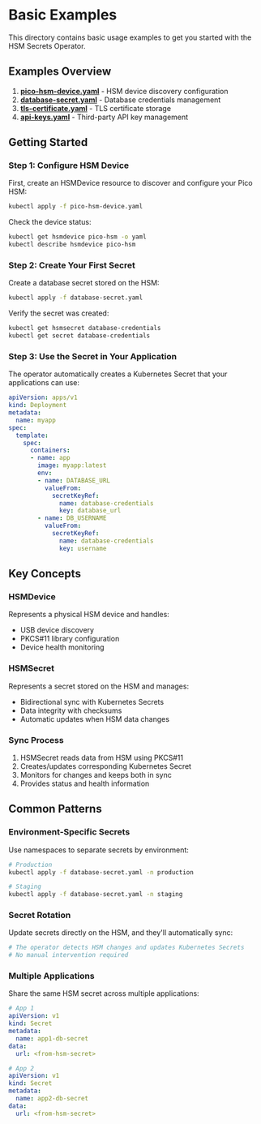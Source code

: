 # Basic Examples

This directory contains basic usage examples to get you started with the HSM Secrets Operator.

## Examples Overview

1. **[pico-hsm-device.yaml](pico-hsm-device.yaml)** - HSM device discovery configuration
2. **[database-secret.yaml](database-secret.yaml)** - Database credentials management
3. **[tls-certificate.yaml](tls-certificate.yaml)** - TLS certificate storage
4. **[api-keys.yaml](api-keys.yaml)** - Third-party API key management

## Getting Started

### Step 1: Configure HSM Device

First, create an HSMDevice resource to discover and configure your Pico HSM:

```bash
kubectl apply -f pico-hsm-device.yaml
```

Check the device status:
```bash
kubectl get hsmdevice pico-hsm -o yaml
kubectl describe hsmdevice pico-hsm
```

### Step 2: Create Your First Secret

Create a database secret stored on the HSM:

```bash
kubectl apply -f database-secret.yaml
```

Verify the secret was created:
```bash
kubectl get hsmsecret database-credentials
kubectl get secret database-credentials
```

### Step 3: Use the Secret in Your Application

The operator automatically creates a Kubernetes Secret that your applications can use:

```yaml
apiVersion: apps/v1
kind: Deployment
metadata:
  name: myapp
spec:
  template:
    spec:
      containers:
      - name: app
        image: myapp:latest
        env:
        - name: DATABASE_URL
          valueFrom:
            secretKeyRef:
              name: database-credentials
              key: database_url
        - name: DB_USERNAME
          valueFrom:
            secretKeyRef:
              name: database-credentials
              key: username
```

## Key Concepts

### HSMDevice
Represents a physical HSM device and handles:
- USB device discovery
- PKCS#11 library configuration
- Device health monitoring

### HSMSecret
Represents a secret stored on the HSM and manages:
- Bidirectional sync with Kubernetes Secrets
- Data integrity with checksums
- Automatic updates when HSM data changes

### Sync Process
1. HSMSecret reads data from HSM using PKCS#11
2. Creates/updates corresponding Kubernetes Secret
3. Monitors for changes and keeps both in sync
4. Provides status and health information

## Common Patterns

### Environment-Specific Secrets
Use namespaces to separate secrets by environment:

```bash
# Production
kubectl apply -f database-secret.yaml -n production

# Staging  
kubectl apply -f database-secret.yaml -n staging
```

### Secret Rotation
Update secrets directly on the HSM, and they'll automatically sync:

```bash
# The operator detects HSM changes and updates Kubernetes Secrets
# No manual intervention required
```

### Multiple Applications
Share the same HSM secret across multiple applications:

```yaml
# App 1
apiVersion: v1
kind: Secret
metadata:
  name: app1-db-secret
data:
  url: <from-hsm-secret>

# App 2  
apiVersion: v1
kind: Secret
metadata:
  name: app2-db-secret
data:
  url: <from-hsm-secret>
```